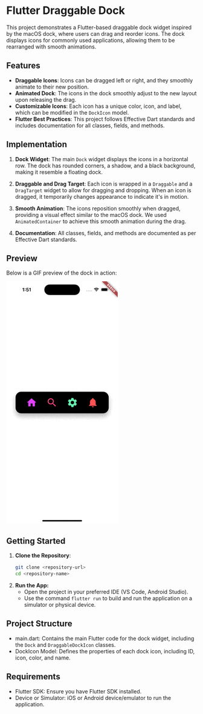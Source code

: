 # Flutter Draggable Dock

This project demonstrates a Flutter-based draggable dock widget inspired by the macOS dock, where users can drag and reorder icons. The dock displays icons for commonly used applications, allowing them to be rearranged with smooth animations.

## Features

- **Draggable Icons**: Icons can be dragged left or right, and they smoothly animate to their new position.
- **Animated Dock**: The icons in the dock smoothly adjust to the new layout upon releasing the drag.
- **Customizable Icons**: Each icon has a unique color, icon, and label, which can be modified in the `DockIcon` model.
- **Flutter Best Practices**: This project follows Effective Dart standards and includes documentation for all classes, fields, and methods.

## Implementation

1. **Dock Widget**: The main `Dock` widget displays the icons in a horizontal row. The dock has rounded corners, a shadow, and a black background, making it resemble a floating dock.

2. **Draggable and Drag Target**: Each icon is wrapped in a `Draggable` and a `DragTarget` widget to allow for dragging and dropping. When an icon is dragged, it temporarily changes appearance to indicate it's in motion.

3. **Smooth Animation**: The icons reposition smoothly when dragged, providing a visual effect similar to the macOS dock. We used `AnimatedContainer` to achieve this smooth animation during the drag.

4. **Documentation**: All classes, fields, and methods are documented as per Effective Dart standards.

## Preview

Below is a GIF preview of the dock in action:

![Simulator Screen Recording](https://raw.githubusercontent.com/thisiskhan/flutter_draggable_dock/refs/heads/main/out_put.gif)

## Getting Started

1. **Clone the Repository**:
   ```bash
   git clone <repository-url>
   cd <repository-name>
2. **Run the App:**
   * Open the project in your preferred IDE (VS Code, Android Studio).
   * Use the command ```flutter run``` to build and run the application on a simulator or physical device.

## Project Structure
   * main.dart: Contains the main Flutter code for the dock widget, including the ```Dock``` and ```DraggableDockIcon``` classes.
   * DockIcon Model: Defines the properties of each dock icon, including ID, icon, color, and name.

## Requirements
   * Flutter SDK: Ensure you have Flutter SDK installed.
   * Device or Simulator: iOS or Android device/emulator to run the application.